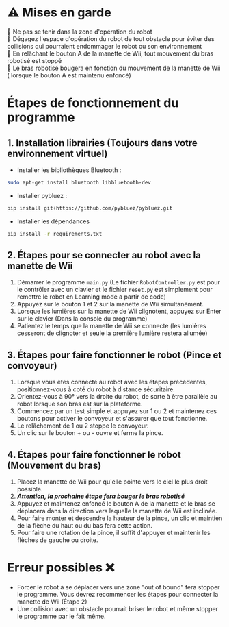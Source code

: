 
# :warning: **Mises en garde**

:no_entry_sign: Ne pas se tenir dans la zone d'opération du robot  
:no_entry_sign: Dégagez l'espace d'opération du robot de tout obstacle pour éviter des collisions qui pourraient endommager le robot ou son environnement   
:no_entry_sign: En relâchant le bouton A de la manette de Wii, tout mouvement du bras robotisé est stoppé     
:no_entry_sign: Le bras robotisé bougera en fonction du mouvement de la manette de Wii ( lorsque le bouton A est maintenu enfoncé)    
# Étapes de fonctionnement du programme
   ## 1. Installation librairies (Toujours dans votre environnement virtuel)
   - Installer les bibliothèques Bluetooth :
   ```bash
   sudo apt-get install bluetooth libbluetooth-dev
   ```
   - Installer pybluez :
   ```bash
   pip install git+https://github.com/pybluez/pybluez.git
   ```
   - Installer les dépendances
   ```bash
   pip install -r requirements.txt
   ```
   
   
   ## 2. Étapes pour se connecter au robot avec la manette de Wii
   
   1. Démarrer le programme `main.py` (Le fichier `RobotController.py` est pour le contrôler avec un clavier et le fichier `reset.py` est simplement pour remettre le robot en Learning mode a partir de code)
   2. Appuyez sur le bouton 1 et 2 sur la manette de Wii simultanément.
   3. Lorsque les lumières sur la manette de Wii clignotent, appuyez sur Enter sur le clavier (Dans la console du programme)
   4. Patientez le temps que la manette de Wii se connecte (les lumières cesseront de clignoter et seule la première lumière restera allumée)
   
   
   ## 3. Étapes pour faire fonctionner le robot (Pince et convoyeur)
   1. Lorsque vous êtes connecté au robot avec les étapes précédentes, positionnez-vous à coté du robot à distance sécuritaire.
   2. Orientez-vous à 90° vers la droite du robot, de sorte à être parallèle au robot lorsque son bras est sur la plateforme.
   3. Commencez par un test simple et appuyez sur 1 ou 2 et maintenez ces boutons pour activer le convoyeur et s'assurer que tout fonctionne.
   4. Le relâchement de 1 ou 2 stoppe le convoyeur.
   5. Un clic sur le bouton + ou - ouvre et ferme la pince.
   ## 4. Étapes pour faire fonctionner le robot (Mouvement du bras)
   1. Placez la manette de Wii pour qu'elle pointe vers le ciel le plus droit possible.
   2. ***Attention, la prochaine étape fera bouger le bras robotisé***
   3. Appuyez et maintenez enfoncé le bouton A de la manette et le bras se déplacera dans la direction vers laquelle la manette de Wii est inclinée.
   4. Pour faire monter et descendre la hauteur de la pince, un clic et maintien de la flèche du haut ou du bas fera cette action.
   5. Pour faire une rotation de la pince, il suffit d'appuyer et maintenir les flèches de gauche ou droite.
# Erreur possibles :x:
- Forcer le robot à se déplacer vers une zone "out of bound" fera stopper le programme. Vous devrez recommencer les étapes pour connecter la manette de Wii (Étape 2)
- Une collision avec un obstacle pourrait briser le robot et même stopper le programme par le fait même.

   




    
